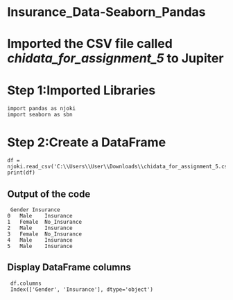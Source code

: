 # Insurance_Data-Seaborn_Pandas
# Imported the CSV file called *chidata_for_assignment_5* to Jupiter 
# Step 1:Imported Libraries 
    import pandas as njoki
    import seaborn as sbn
# Step 2:Create a DataFrame 
    df = njoki.read_csv('C:\\Users\\User\\Downloads\\chidata_for_assignment_5.csv')
    print(df)
## Output of the code ##
     Gender	Insurance
    0	Male	Insurance
    1	Female	No_Insurance
    2	Male	Insurance
    3	Female	No_Insurance
    4	Male	Insurance
    5	Male	Insurance
## Display DataFrame columns ##
     df.columns
     Index(['Gender', 'Insurance'], dtype='object')
     
